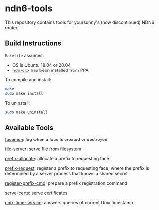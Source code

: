 # ndn6-tools

This repository contains tools for yoursunny's (now discontinued) NDN6 router.

## Build Instructions

`Makefile` assumes:

* OS is Ubuntu 18.04 or 20.04
* [ndn-cxx](https://named-data.net/doc/ndn-cxx/) has been installed from PPA

To compile and install:

```bash
make
sudo make install
```

To uninstall:

```bash
sudo make uninstall
```

## Available Tools

[facemon](facemon.md): log when a face is created or destroyed

[file-server](file-server.md): serve file from filesystem

[prefix-allocate](prefix-allocate.md): allocate a prefix to requesting face

[prefix-request](prefix-request.md): register a prefix to requesting face, where the prefix is determined by a server process that knows a shared secret

[register-prefix-cmd](register-prefix-cmd.md): prepare a prefix registration command

[serve-certs](serve-certs.md): serve certificates

[unix-time-service](unix-time-service.md): answers queries of current Unix timestamp
